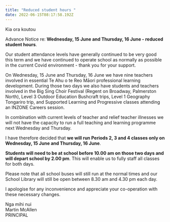 ```yaml
---
title: "Reduced student hours "
date: 2022-06-15T08:17:58.192Z
---
```

Kia ora koutou  

Advance Notice re: **Wednesday, 15 June and Thursday, 16 June - reduced student hours**.  

Our student attendance levels have generally continued to be very good this term and we have continued to operate school as normally as possible in the current Covid environment - thank you for your support.  

On Wednesday, 15 June and Thursday, 16 June we have nine teachers involved in essential Te Ahu o te Reo Māori professional learning development.  During those two days we also have students and teachers involved in the Big Sing Choir Festival (Regent on Broadway, Palmerston North), Level 3 Outdoor Education Bushcraft trips, Level 1 Geography Tongariro trip, and Supported Learning and Progressive classes attending an INZONE Careers session.  

In combination with current levels of teacher and relief teacher illnesses we will not have the capacity to run a full teaching and learning programme next Wednesday and Thursday.  

I have therefore decided that **we will run Periods 2, 3 and 4 classes only on Wednesday, 15 June and Thursday, 16 June**.  

**Students will need to be at school before 10.00 am on those two days and will depart school by 2.00 pm**.  This will enable us to fully staff all classes for both days.  

Please note that all school buses will still run at the normal times and our School Library will still be open between 8.30 am and 4.30 pm each day.  

I apologise for any inconvenience and appreciate your co-operation with these necessary changes.  

Nga mihi nui  
Martin McAllen  
PRINCIPAL